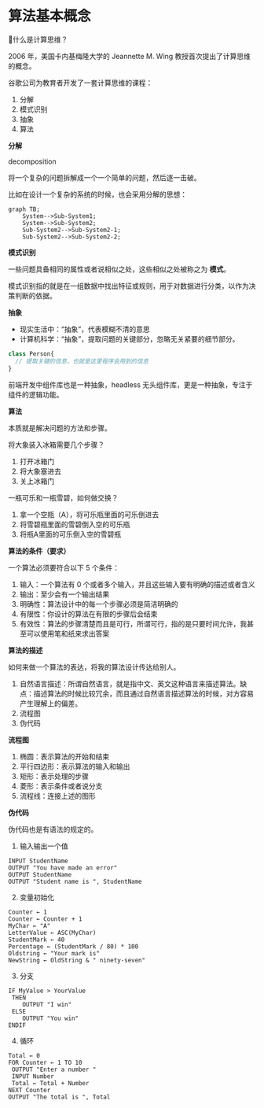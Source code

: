 # 算法基本概念

🙋什么是计算思维？

2006 年，美国卡内基梅隆大学的 Jeannette M. Wing 教授首次提出了计算思维的概念。

谷歌公司为教育者开发了一套计算思维的课程：

1. 分解
2. 模式识别
3. 抽象
4. 算法



**分解**

decomposition

将一个复杂的问题拆解成一个一个简单的问题，然后逐一击破。

比如在设计一个复杂的系统的时候，也会采用分解的思想：

```mermaid
graph TB;
    System-->Sub-System1;
    System-->Sub-System2;
    Sub-System2-->Sub-System2-1;
    Sub-System2-->Sub-System2-2;
```





**模式识别**

一些问题具备相同的属性或者说相似之处，这些相似之处被称之为 **模式**。

模式识别指的就是在一组数据中找出特征或规则，用于对数据进行分类，以作为决策判断的依据。



**抽象**

- 现实生活中：“抽象”，代表模糊不清的意思
- 计算机科学：“抽象”，提取问题的关键部分，忽略无关紧要的细节部分。

```js
class Person{
  // 提取关键的信息，也就是这里程序会用到的信息
}
```

前端开发中组件库也是一种抽象，headless 无头组件库，更是一种抽象，专注于组件的逻辑功能。



**算法**

本质就是解决问题的方法和步骤。

将大象装入冰箱需要几个步骤？

1. 打开冰箱门
2. 将大象塞进去
3. 关上冰箱门

一瓶可乐和一瓶雪碧，如何做交换？

1. 拿一个空瓶（A），将可乐瓶里面的可乐倒进去
2. 将雪碧瓶里面的雪碧倒入空的可乐瓶
3. 将瓶A里面的可乐倒入空的雪碧瓶



**算法的条件（要求）**

一个算法必须要符合以下 5 个条件：

1. 输入：一个算法有 0 个或者多个输入，并且这些输入要有明确的描述或者含义
2. 输出：至少会有一个输出结果
3. 明确性：算法设计中的每一个步骤必须是简洁明确的
4. 有限性：你设计的算法在有限的步骤后会结束
5. 有效性：算法的步骤清楚而且是可行，所谓可行，指的是只要时间允许，我甚至可以使用笔和纸来求出答案



**算法的描述**

如何来做一个算法的表达，将我的算法设计传达给别人。

1. 自然语言描述：所谓自然语言，就是指中文、英文这种语言来描述算法。缺点：描述算法的时候比较冗余，而且通过自然语言描述算法的时候，对方容易产生理解上的偏差。
2. 流程图
3. 伪代码



**流程图**

1. 椭圆：表示算法的开始和结束
2. 平行四边形：表示算法的输入和输出
3. 矩形：表示处理的步骤
4. 菱形：表示条件或者说分支
5. 流程线：连接上述的图形



**伪代码**

伪代码也是有语法的规定的。

1. 输入输出一个值

```pseudocode
INPUT StudentName
OUTPUT "You have made an error"
OUTPUT StudentName
OUTPUT "Student name is ", StudentName
```

2. 变量初始化

```pseudocode
Counter ← 1
Counter ← Counter + 1
MyChar ← "A"
LetterValue ← ASC(MyChar)
StudentMark ← 40
Percentage ← (StudentMark / 80) * 100
Oldstring ← "Your mark is"
NewString ← OldString & " ninety-seven"
```

3. 分支

```pseudocode
IF MyValue > YourValue
 THEN
 	OUTPUT "I win"
 ELSE
 	OUTPUT "You win"
ENDIF
```

4. 循环


```pseudocode
Total ← 0
FOR Counter ← 1 TO 10
 OUTPUT "Enter a number "
 INPUT Number
 Total ← Total + Number
NEXT Counter
OUTPUT "The total is ", Total
```
